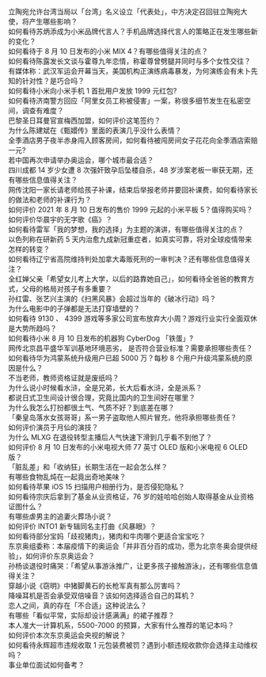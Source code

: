 立陶宛允许台湾当局以「台湾」名义设立「代表处」，中方决定召回驻立陶宛大使，将产生哪些影响？  
如何看待苏炳添成为小米品牌代言人？手机品牌选择代言人的策略正在发生哪些新的变化？  
如何看待于 8 月 10 日发布的小米 MIX 4？有哪些值得关注的点？  
如何看待陈露发长文谈与霍尊九年恋情，称霍尊曾劈腿并同时与多个女性交往？  
有媒体称：武汉军运会开幕当天，美国机构正演练病毒暴发，为何演练会有未卜先知的针对性？是巧合吗？  
如何看待小米向小米手机 1 首批用户发放 1999 元红包?  
如何看待济南警方回应「阿里女员工称被侵害」一案，称很多细节发生在私密空间，调查有难度？  
巴黎圣日耳曼官宣梅西加盟，如何评价这笔签约？  
为什么陈建斌在《甄嬛传》里面的表演几乎没什么表情？  
全季酒店男子夜半赤身闯入顾客房间，如何看待被闯房间女子花花向全季酒店索赔一元?  
若中国再次申请举办奥运会，哪个城市最合适？  
四川成都 14 岁少女遭 8 次强奸致孕后坠楼自杀，48 岁涉案老板一审获无期，还有哪些信息值得关注？  
网传沈阳一家长请老师给孩子补课，结束后举报老师并要回补课费，如何看待家长的做法和老师的补课行为？  
如何评价 2021 年 8 月 10 日发布的售价 1999 元起的小米平板 5？值得购买吗？  
如何评价华晨宇的无字歌《癌》？  
如何看待雷军「我的梦想，我的选择」为主题的演讲，有哪些值得关注的点？  
以色列称在研新药 5 天内治愈九成新冠重症者，如真实可靠，将对全球疫情带来怎样的转变？  
如何看待辽宁省高院维持判处加拿大毒贩死刑的一审判决？还有哪些信息值得关注？  
全红婵父亲「希望女儿考上大学，以后的路靠她自己」，如何看待全爸爸的教育方式，父母的格局对孩子有多重要？  
孙红雷、张艺兴主演的《扫黑风暴》会超过当年的《破冰行动》吗？  
为什么电影中的子弹都是无法打穿墙壁的？  
如何看待 9130 、 4399 游戏等多家公司宣布放弃大小周？游戏行业实行全面双休是大势所趋吗？  
如何看待小米 8 月 10 日发布的机器狗 CyberDog 「铁蛋」?  
网传北京昌平盛华军训基地环境恶劣， 是否符合营业标准？需要承担哪些责任？  
如何看待华为鸿蒙系统升级用户已超 5000 万？每秒 8 个用户升级鸿蒙系统的原因是什么？  
不当老师，教师资格证就是废纸吗？  
为什么说小时候看水浒，全是兄弟，长大后看水浒，全是派系？  
都说日式卫生间设计很合理，究竟比国内的卫生间好在哪里？  
为什么我怎么打扮都很土气、气质不好？到底差在哪？  
「秦皇岛落水女孩哥哥」系一男子盗取他人照片冒充，他将承担哪些责任？  
如何评价演员于月仙的演技？  
为什么 MLXG 在退役转型主播后人气快速下滑到几乎看不到他了？  
如何评价 8 月 10 日发布的小米电视大师 77 英寸 OLED 版和小米电视 6 OLED 版？  
「脏乱差」和「收纳狂」长期生活在一起会怎么样？  
有哪些食物乱炖在一起竟出奇地美味？  
如何看待苹果 iOS 15 扫描用户相册行为，是否侵犯隐私？  
如何看待宗庆后拿到了基金从业资格证，76 岁的娃哈哈创始人取得基金从业资格证图什么？  
有哪些虐男主的追妻火葬场小说？  
如何评价 INTO1 新专辑同名主打曲《风暴眼》？  
如何看待部分宝妈「歧视猪肉」，猪肉和牛肉哪个更适合宝宝吃？  
东京奥组委称：本届疫情下的奥运会「并非百分百的成功，愿为北京冬奥会提供经验」，如何评价东京奥运会？  
孙杨谈退役时痛哭：「希望从事游泳推广，让更多孩子接触游泳」，还有哪些信息值得关注？  
穿越小说《窃明》中猪脚黄石的长枪军真有那么厉害吗？  
降噪耳机是否会承受双倍噪音？该如何选择适合自己的耳机？  
恋人之间，真的存在「不合适」这种说法么？  
有哪些「看似平常，实际却设计感满满」的裙子推荐？  
本人准大一计算机系，5500-7000 的预算，大家有什么推荐的笔记本吗？  
如何评价本次东京奥运会央视的解说？  
如何看待永辉超市违规收取 1 元包装费被罚？遇到小额违规收款你会选择主动维权吗？  
事业单位面试如何备考？  
